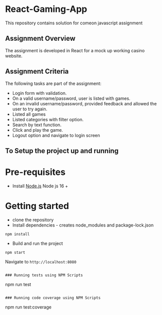 # React-Gaming-App

This repository contains solution for comeon javascript assignment 

## Assignment Overview

The assignment is developed in React for a mock up working casino website. 

## Assignment Criteria

The following tasks are part of the assignment: 

* Login form with validation.
* On a valid username/password, user is listed with games.
* On an invalid username/password, provided feedback and allowed the user to try again.
* Listed all games 
* Listed categories with filter option.
* Search by text function. 
* Click and play the game.
* Logout option and navigate to login screen 

## To Setup the project up and running

# Pre-requisites

 - Install [Node.js](https://nodejs.org/en/) Node js 16 +

# Getting started

- clone the repository
- Install dependencies - creates node_modules and package-lock.json
```
npm install
``` 
- Build and run the project  

```
npm start
```
Navigate to `http://localhost:8080` 
  
```

### Running tests using NPM Scripts
````
npm run test
````

### Running code coverage using NPM Scripts
````
npm run test:coverage
````
